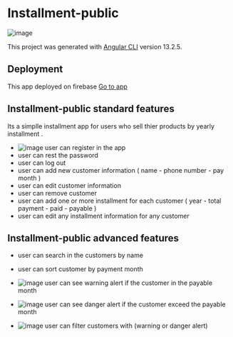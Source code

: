 # Installment-public
![image](https://user-images.githubusercontent.com/43760047/170382851-4bbe3ad4-5889-4311-9752-62e163cc12dc.png)


This project was generated with [Angular CLI](https://github.com/angular/angular-cli) version 13.2.5.

## Deployment

This app deployed on firebase [Go to app](https://videogame-library.web.app/)

## Installment-public standard features

Its a simplle installment app for users who sell thier products by yearly installment  .
- ![image](https://user-images.githubusercontent.com/43760047/170382672-5ff498b3-6882-42ca-a1a3-6760bb63da34.png)
 user can register in the app
- user can rest the password
- user can log out
- user can add new customer information ( name - phone number - pay month ) 
- user can edit customer information
- user can remove customer 
- user can add one or more installment for each customer ( year - total payment - paid - payable )
- user can edit any installment information for any customer 

## Installment-public advanced features
- user can search in the customers by name 
- user can sort customer by payment month

- ![image](https://user-images.githubusercontent.com/43760047/170382315-03c77ef6-7c8c-4dfb-9ad0-360b45cb12fd.png)
 user can see warning alert if the customer in the payable month 
- ![image](https://user-images.githubusercontent.com/43760047/170382399-6186bdb5-fe8f-4281-be7b-e3a72907962e.png)
 user can see danger alert if the customer exceed the payable month
- ![image](https://user-images.githubusercontent.com/43760047/170382616-3aab903c-49c7-4fae-93e7-d8de7bfebd46.png)
 user can filter customers with (warning or danger alert)
